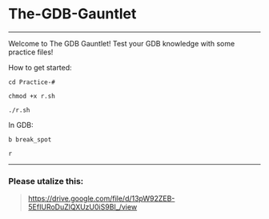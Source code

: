 # The-GDB-Gauntlet
---
Welcome to The GDB Gauntlet! Test your GDB knowledge with some practice files!

How to get started:

`cd Practice-#`

`chmod +x r.sh`

`./r.sh`

In GDB:

`b break_spot`

`r`


---
### Please utalize this:

> https://drive.google.com/file/d/13pW92ZEB-5EfIURoDuZlQXUzU0iS9BI_/view


